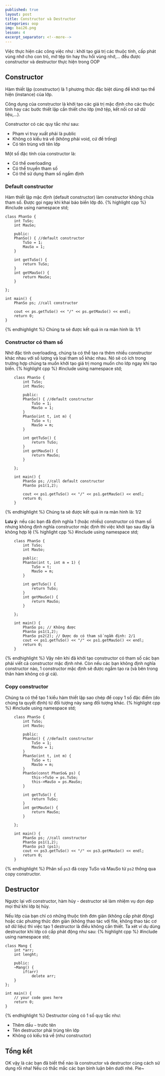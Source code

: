 ```yaml
---
published: true
layout: post
title: Constructor và Destructor
categories: oop
img: bai26.png
lesson: 4
excerpt_separator: <!--more-->
---
```

Việc thực hiện các công việc như : khởi tạo giá trị các thuộc tính, cấp phát vùng nhớ cho con trỏ, mở tệp tin hay thu hồi vùng nhớ,... đều được constructor và destructor thực hiện trong OOP<!--more-->
## Constructor
Hàm thiết lập (constructor) là 1 phương thức đặc biệt dùng để khởi tạo thể hiện (instance) của lớp.

Công dụng của constructor là khởi tạo các giá trị mặc định cho các thuộc tính hay các bước thiết lập cần thiết cho lớp (mở tệp, kết nối cơ sở dữ liệu,...).

Constructor có các quy tắc như sau:
- Phạm vi truy xuất phải là public
- Không có kiểu trả về (không phải void, cứ để trống)
- Có tên trùng với tên lớp

Một số đặc tính của constructor là:
- Có thể overloading
- Có thể truyền tham số
- Có thể sử dụng tham số ngầm định

### Default constructor
Hàm thiết lập mặc định (default constructor) làm constructor không chứa tham số. Được gọi ngay khi khai báo biến lớp đó.
{% highlight cpp %}
    #include <iostream>
    using namespace std;
     
    class PhanSo {
    	int TuSo;
    	int MauSo;
     
    	public:
    	PhanSo() { //default constructor
    		TuSo = 1;
    		MauSo = 1;
    	}
     
    	int getTuSo() {
    		return TuSo;
    	}
      	int getMauSo() {
    		return MauSo;
    	}
     
    };
     
    int main() {
    	PhanSo ps; //call constructor
     
    	cout << ps.getTuSo() << "/" << ps.getMauSo() << endl;
    	return 0;
    }
{% endhighlight %}
Chúng ta sẽ được kết quả in ra màn hình là: 1/1
### Constructor có tham số
Nhờ đặc tính overloading, chúng ta có thể tạo ra thêm nhiều constructor khác nhau với số lượng và loại tham số khác nhau. Nó sẽ có ích trong trường hợp chúng ta muốn khởi tạo giá trị mong muốn cho lớp ngay khi tạo biến.
{% highlight cpp %}
        #include <iostream>
        using namespace std;
     
        class PhanSo {
        	int TuSo;
        	int MauSo;
     
        	public:
        	PhanSo() { //default constructor
        		TuSo = 1;
        		MauSo = 1;
        	}
        	PhanSo(int t, int m) {
        		TuSo = t;
        		MauSo = m;
        	}
     
        	int getTuSo() {
        		return TuSo;
        	}
          	int getMauSo() {
        		return MauSo;
        	}
     
        };
     
        int main() {
        	PhanSo ps; //call default constructor
        	PhanSo ps1(1,2);
     
        	cout << ps1.getTuSo() << "/" << ps1.getMauSo() << endl;
        	return 0;
        }
{% endhighlight %}
Chúng ta sẽ được kết quả in ra màn hình là: 1/2
  
**Lưu ý:** nếu các bạn đã định nghĩa 1 (hoặc nhiều) constructor có tham số nhưng không định nghĩa constructor mặc định thì việc khởi tạo sau đây là không hợp lệ
{% highlight cpp %}
        #include <iostream>
        using namespace std;
     
        class PhanSo {
        	int TuSo;
        	int MauSo;
     
        	public:
        	PhanSo(int t, int m = 1) {
        		TuSo = t;
        		MauSo = m;
        	}
     
        	int getTuSo() {
        		return TuSo;
        	}
          	int getMauSo() {
        		return MauSo;
        	}
     
        };
     
        int main() {
        	PhanSo ps; // Không được
        	PhanSo ps1(1,2);
     		PhanSo ps2(2); // Được do có tham số ngầm định: 2/1
        	cout << ps1.getTuSo() << "/" << ps1.getMauSo() << endl;
        	return 0;
        }
{% endhighlight %}
Vậy nên khi đã khởi tạo constructor có tham số các bạn phải viết cả constructor mặc định nhé. Còn nếu các bạn không định nghĩa constructor nào, 1 constructor mặc định sẽ được ngầm tạo ra (và bên trong thân hàm không có gì cả).
### Copy constructor
Chúng ta có thể tạo 1 kiểu hàm thiết lập sao chép để copy 1 số đặc điểm (do chúng ta quyết định) từ đối tượng này sang đối tượng khác.
{% highlight cpp %}
        #include <iostream>
        using namespace std;
     
        class PhanSo {
        	int TuSo;
        	int MauSo;
     
        	public:
        	PhanSo() { //default constructor
        		TuSo = 1;
        		MauSo = 1;
        	}
        	PhanSo(int t, int m) {
        		TuSo = t;
        		MauSo = m;
        	}
        	PhanSo(const PhanSo& ps) {
        		this->TuSo = ps.TuSo;
        		this->MauSo = ps.MauSo;
        	}
     
        	int getTuSo() {
        		return TuSo;
        	}
          	int getMauSo() {
        		return MauSo;
        	}
     
        };
     
        int main() {
        	PhanSo ps; //call constructor
        	PhanSo ps1(1,2);
        	PhanSo ps3 (ps1);
        	cout << ps3.getTuSo() << "/" << ps3.getMauSo() << endl;
        	return 0;
        }
{% endhighlight %}
Phân số ``ps3`` đã copy TuSo và MauSo từ ``ps2`` thông qua copy constructor.
## Destructor
Ngược lại với constructor, hàm hủy - destructor sẽ làm nhiệm vụ dọn dẹp mọi thứ khi lớp bị hủy.

Nếu lớp của bạn chỉ có những thuộc tính đơn giản (không cấp phát động) hoặc các phương thức đơn giản (không thao tác với file, không thao tác cơ sở dữ liệu) thì việc tạo 1 destructor là điều không cần thiết. Ta xét ví dụ dùng destructor khi lớp có cấp phát động như sau:
{% highlight cpp %}
    #include <iostream>
    using namespace std;
     
    class Mang {
    	int *arr;
    	int lenght;
     
    	public:
    	~Mang() {
    		if(arr)
    			delete arr;
    	}
    };
     
    int main() {
    	// your code goes here
    	return 0;
    }
{% endhighlight %}
Destructor cũng có 1 số quy tắc như:
- Thêm dấu ``~`` trước tên
- Tên destructor phải trùng tên lớp
- Không có kiểu trả về (như constructor)
  
## Tổng kết
OK vậy là các bạn đã biết thế nào là constructor và destructor cùng cách sử dụng rồi nha! Nếu có thắc mắc các bạn bình luận bên dưới nhé. Pie~
